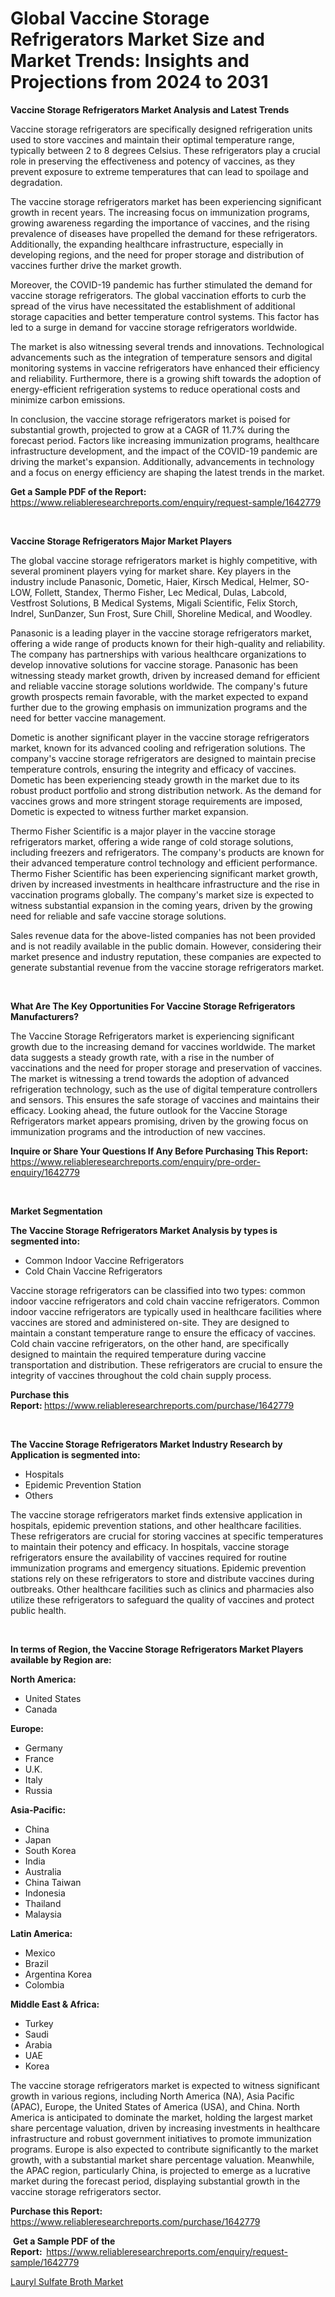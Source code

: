 <p><h1>Global Vaccine Storage Refrigerators Market Size and Market Trends: Insights and Projections from 2024 to 2031</h1></p><p><strong>Vaccine Storage Refrigerators Market Analysis and Latest Trends</strong></p>
<p><p>Vaccine storage refrigerators are specifically designed refrigeration units used to store vaccines and maintain their optimal temperature range, typically between 2 to 8 degrees Celsius. These refrigerators play a crucial role in preserving the effectiveness and potency of vaccines, as they prevent exposure to extreme temperatures that can lead to spoilage and degradation.</p><p>The vaccine storage refrigerators market has been experiencing significant growth in recent years. The increasing focus on immunization programs, growing awareness regarding the importance of vaccines, and the rising prevalence of diseases have propelled the demand for these refrigerators. Additionally, the expanding healthcare infrastructure, especially in developing regions, and the need for proper storage and distribution of vaccines further drive the market growth.</p><p>Moreover, the COVID-19 pandemic has further stimulated the demand for vaccine storage refrigerators. The global vaccination efforts to curb the spread of the virus have necessitated the establishment of additional storage capacities and better temperature control systems. This factor has led to a surge in demand for vaccine storage refrigerators worldwide.</p><p>The market is also witnessing several trends and innovations. Technological advancements such as the integration of temperature sensors and digital monitoring systems in vaccine refrigerators have enhanced their efficiency and reliability. Furthermore, there is a growing shift towards the adoption of energy-efficient refrigeration systems to reduce operational costs and minimize carbon emissions.</p><p>In conclusion, the vaccine storage refrigerators market is poised for substantial growth, projected to grow at a CAGR of 11.7% during the forecast period. Factors like increasing immunization programs, healthcare infrastructure development, and the impact of the COVID-19 pandemic are driving the market's expansion. Additionally, advancements in technology and a focus on energy efficiency are shaping the latest trends in the market.</p></p>
<p><strong>Get a Sample PDF of the Report:&nbsp;</strong> <a href="https://www.reliableresearchreports.com/enquiry/request-sample/1642779">https://www.reliableresearchreports.com/enquiry/request-sample/1642779</a></p>
<p>&nbsp;</p>
<p><strong>Vaccine Storage Refrigerators Major Market Players</strong></p>
<p><p>The global vaccine storage refrigerators market is highly competitive, with several prominent players vying for market share. Key players in the industry include Panasonic, Dometic, Haier, Kirsch Medical, Helmer, SO-LOW, Follett, Standex, Thermo Fisher, Lec Medical, Dulas, Labcold, Vestfrost Solutions, B Medical Systems, Migali Scientific, Felix Storch, Indrel, SunDanzer, Sun Frost, Sure Chill, Shoreline Medical, and Woodley.</p><p>Panasonic is a leading player in the vaccine storage refrigerators market, offering a wide range of products known for their high-quality and reliability. The company has partnerships with various healthcare organizations to develop innovative solutions for vaccine storage. Panasonic has been witnessing steady market growth, driven by increased demand for efficient and reliable vaccine storage solutions worldwide. The company's future growth prospects remain favorable, with the market expected to expand further due to the growing emphasis on immunization programs and the need for better vaccine management.</p><p>Dometic is another significant player in the vaccine storage refrigerators market, known for its advanced cooling and refrigeration solutions. The company's vaccine storage refrigerators are designed to maintain precise temperature controls, ensuring the integrity and efficacy of vaccines. Dometic has been experiencing steady growth in the market due to its robust product portfolio and strong distribution network. As the demand for vaccines grows and more stringent storage requirements are imposed, Dometic is expected to witness further market expansion.</p><p>Thermo Fisher Scientific is a major player in the vaccine storage refrigerators market, offering a wide range of cold storage solutions, including freezers and refrigerators. The company's products are known for their advanced temperature control technology and efficient performance. Thermo Fisher Scientific has been experiencing significant market growth, driven by increased investments in healthcare infrastructure and the rise in vaccination programs globally. The company's market size is expected to witness substantial expansion in the coming years, driven by the growing need for reliable and safe vaccine storage solutions.</p><p>Sales revenue data for the above-listed companies has not been provided and is not readily available in the public domain. However, considering their market presence and industry reputation, these companies are expected to generate substantial revenue from the vaccine storage refrigerators market.</p></p>
<p>&nbsp;</p>
<p><strong>What Are The Key Opportunities For Vaccine Storage Refrigerators Manufacturers?</strong></p>
<p><p>The Vaccine Storage Refrigerators market is experiencing significant growth due to the increasing demand for vaccines worldwide. The market data suggests a steady growth rate, with a rise in the number of vaccinations and the need for proper storage and preservation of vaccines. The market is witnessing a trend towards the adoption of advanced refrigeration technology, such as the use of digital temperature controllers and sensors. This ensures the safe storage of vaccines and maintains their efficacy. Looking ahead, the future outlook for the Vaccine Storage Refrigerators market appears promising, driven by the growing focus on immunization programs and the introduction of new vaccines.</p></p>
<p><strong>Inquire or Share Your Questions If Any Before Purchasing This Report:</strong> <a href="https://www.reliableresearchreports.com/enquiry/pre-order-enquiry/1642779">https://www.reliableresearchreports.com/enquiry/pre-order-enquiry/1642779</a></p>
<p>&nbsp;</p>
<p><strong>Market Segmentation</strong></p>
<p><strong>The Vaccine Storage Refrigerators Market Analysis by types is segmented into:</strong></p>
<p><ul><li>Common Indoor Vaccine Refrigerators</li><li>Cold Chain Vaccine Refrigerators</li></ul></p>
<p><p>Vaccine storage refrigerators can be classified into two types: common indoor vaccine refrigerators and cold chain vaccine refrigerators. Common indoor vaccine refrigerators are typically used in healthcare facilities where vaccines are stored and administered on-site. They are designed to maintain a constant temperature range to ensure the efficacy of vaccines. Cold chain vaccine refrigerators, on the other hand, are specifically designed to maintain the required temperature during vaccine transportation and distribution. These refrigerators are crucial to ensure the integrity of vaccines throughout the cold chain supply process.</p></p>
<p><strong>Purchase this Report:&nbsp;</strong><a href="https://www.reliableresearchreports.com/purchase/1642779">https://www.reliableresearchreports.com/purchase/1642779</a></p>
<p>&nbsp;</p>
<p><strong>The Vaccine Storage Refrigerators Market Industry Research by Application is segmented into:</strong></p>
<p><ul><li>Hospitals</li><li>Epidemic Prevention Station</li><li>Others</li></ul></p>
<p><p>The vaccine storage refrigerators market finds extensive application in hospitals, epidemic prevention stations, and other healthcare facilities. These refrigerators are crucial for storing vaccines at specific temperatures to maintain their potency and efficacy. In hospitals, vaccine storage refrigerators ensure the availability of vaccines required for routine immunization programs and emergency situations. Epidemic prevention stations rely on these refrigerators to store and distribute vaccines during outbreaks. Other healthcare facilities such as clinics and pharmacies also utilize these refrigerators to safeguard the quality of vaccines and protect public health.</p></p>
<p>&nbsp;</p>
<p><strong>In terms of Region, the Vaccine Storage Refrigerators Market Players available by Region are:</strong></p>
<p>
    <p> <strong> North America: </strong>
        <ul>
            <li>United States</li>
            <li>Canada</li>
        </ul>
        </p> 
    <p> <strong> Europe: </strong>
        <ul>
            <li>Germany</li>
            <li>France</li>
            <li>U.K.</li>
            <li>Italy</li>
            <li>Russia</li>
        </ul>
        </p> 
    <p> <strong> Asia-Pacific: </strong>
        <ul>
            <li>China</li>
            <li>Japan</li>
            <li>South Korea</li>
            <li>India</li>
            <li>Australia</li>
            <li>China Taiwan</li>
            <li>Indonesia</li>
            <li>Thailand</li>
            <li>Malaysia</li>
        </ul>
        </p> 
    <p> <strong> Latin America: </strong>
        <ul>
            <li>Mexico</li>
            <li>Brazil</li>
            <li>Argentina Korea</li>
            <li>Colombia</li>
        </ul>
        </p> 
    <p> <strong> Middle East & Africa: </strong>
        <ul>
            <li>Turkey</li>
            <li>Saudi</li>
            <li>Arabia</li>
            <li>UAE</li>
            <li>Korea</li>
        </ul>
    </p>
    </p>
<p><p>The vaccine storage refrigerators market is expected to witness significant growth in various regions, including North America (NA), Asia Pacific (APAC), Europe, the United States of America (USA), and China. North America is anticipated to dominate the market, holding the largest market share percentage valuation, driven by increasing investments in healthcare infrastructure and robust government initiatives to promote immunization programs. Europe is also expected to contribute significantly to the market growth, with a substantial market share percentage valuation. Meanwhile, the APAC region, particularly China, is projected to emerge as a lucrative market during the forecast period, displaying substantial growth in the vaccine storage refrigerators sector.</p></p>
<p><strong>Purchase this Report: </strong><a href="https://www.reliableresearchreports.com/purchase/1642779">https://www.reliableresearchreports.com/purchase/1642779</a></p>
<p>&nbsp;<strong>Get a Sample PDF of the Report:&nbsp;&nbsp;</strong><a href="https://www.reliableresearchreports.com/enquiry/request-sample/1642779">https://www.reliableresearchreports.com/enquiry/request-sample/1642779</a></p>
<p><strong></strong></p>
<p><p><a href="https://github.com/ChiragRP21/Market-Research-Report-List-2/blob/main/lauryl-sulfate-broth-market.md">Lauryl Sulfate Broth Market</a></p></p>